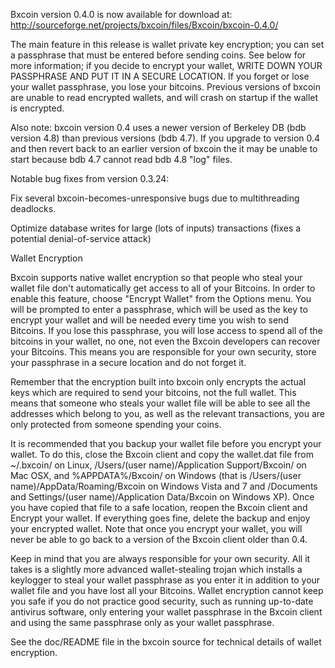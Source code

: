 Bxcoin version 0.4.0 is now available for download at:
http://sourceforge.net/projects/bxcoin/files/Bxcoin/bxcoin-0.4.0/

The main feature in this release is wallet private key encryption;
you can set a passphrase that must be entered before sending coins.
See below for more information; if you decide to encrypt your wallet,
WRITE DOWN YOUR PASSPHRASE AND PUT IT IN A SECURE LOCATION. If you
forget or lose your wallet passphrase, you lose your bitcoins.
Previous versions of bxcoin are unable to read encrypted wallets,
and will crash on startup if the wallet is encrypted.

Also note: bxcoin version 0.4 uses a newer version of Berkeley DB
(bdb version 4.8) than previous versions (bdb 4.7). If you upgrade
to version 0.4 and then revert back to an earlier version of bxcoin
the it may be unable to start because bdb 4.7 cannot read bdb 4.8
"log" files.


Notable bug fixes from version 0.3.24:

Fix several bxcoin-becomes-unresponsive bugs due to multithreading
deadlocks.

Optimize database writes for large (lots of inputs) transactions
(fixes a potential denial-of-service attack)


Wallet Encryption

Bxcoin supports native wallet encryption so that people who steal your
wallet file don't automatically get access to all of your Bitcoins.
In order to enable this feature, choose "Encrypt Wallet" from the
Options menu.  You will be prompted to enter a passphrase, which
will be used as the key to encrypt your wallet and will be needed
every time you wish to send Bitcoins.  If you lose this passphrase,
you will lose access to spend all of the bitcoins in your wallet,
no one, not even the Bxcoin developers can recover your Bitcoins.
This means you are responsible for your own security, store your
passphrase in a secure location and do not forget it.

Remember that the encryption built into bxcoin only encrypts the
actual keys which are required to send your bitcoins, not the full
wallet.  This means that someone who steals your wallet file will
be able to see all the addresses which belong to you, as well as the
relevant transactions, you are only protected from someone spending
your coins.

It is recommended that you backup your wallet file before you
encrypt your wallet.  To do this, close the Bxcoin client and
copy the wallet.dat file from ~/.bxcoin/ on Linux, /Users/(user
name)/Application Support/Bxcoin/ on Mac OSX, and %APPDATA%/Bxcoin/
on Windows (that is /Users/(user name)/AppData/Roaming/Bxcoin on
Windows Vista and 7 and /Documents and Settings/(user name)/Application
Data/Bxcoin on Windows XP).  Once you have copied that file to a
safe location, reopen the Bxcoin client and Encrypt your wallet.
If everything goes fine, delete the backup and enjoy your encrypted
wallet.  Note that once you encrypt your wallet, you will never be
able to go back to a version of the Bxcoin client older than 0.4.

Keep in mind that you are always responsible for your own security.
All it takes is a slightly more advanced wallet-stealing trojan which
installs a keylogger to steal your wallet passphrase as you enter it
in addition to your wallet file and you have lost all your Bitcoins.
Wallet encryption cannot keep you safe if you do not practice
good security, such as running up-to-date antivirus software, only
entering your wallet passphrase in the Bxcoin client and using the
same passphrase only as your wallet passphrase.

See the doc/README file in the bxcoin source for technical details
of wallet encryption.
